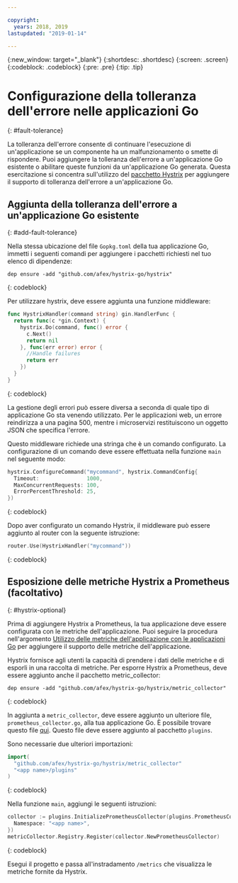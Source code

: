 ```yaml
---

copyright:
  years: 2018, 2019
lastupdated: "2019-01-14"

---
```


{:new_window: target="_blank"}
{:shortdesc: .shortdesc}
{:screen: .screen}
{:codeblock: .codeblock}
{:pre: .pre}
{:tip: .tip}

# Configurazione della tolleranza dell'errore nelle applicazioni Go
{: #fault-tolerance}

La tolleranza dell'errore consente di continuare l'esecuzione di un'applicazione se un componente ha un malfunzionamento o smette di rispondere. Puoi aggiungere la tolleranza dell'errore a un'applicazione Go esistente o abilitare queste funzioni da un'applicazione Go generata. Questa esercitazione si concentra sull'utilizzo del [pacchetto Hystrix](https://godoc.org/github.com/afex/hystrix-go/hystrix) per aggiungere il supporto di tolleranza dell'errore a un'applicazione Go.

## Aggiunta della tolleranza dell'errore a un'applicazione Go esistente
{: #add-fault-tolerance}

Nella stessa ubicazione del file `Gopkg.toml` della tua applicazione Go, immetti i seguenti comandi per aggiungere i pacchetti richiesti nel tuo elenco di dipendenze:
```
dep ensure -add "github.com/afex/hystrix-go/hystrix"
```
{: codeblock}

Per utilizzare hystrix, deve essere aggiunta una funzione middleware:
```go
func HystrixHandler(command string) gin.HandlerFunc {
  return func(c *gin.Context) {
    hystrix.Do(command, func() error {
      c.Next()
      return nil
    }, func(err error) error {
      //Handle failures
      return err
    })
  }
}
``` 
{: codeblock}

La gestione degli errori può essere diversa a seconda di quale tipo di applicazione Go sta venendo utilizzato. Per le applicazioni web, un errore reindirizza a una pagina 500, mentre i microservizi restituiscono un oggetto JSON che specifica l'errore.

Questo middleware richiede una stringa che è un comando configurato. La configurazione di un comando deve essere effettuata nella funzione `main` nel seguente modo:
```go
hystrix.ConfigureCommand("mycommand", hystrix.CommandConfig{
  Timeout:               1000,
  MaxConcurrentRequests: 100,
  ErrorPercentThreshold: 25,
})
```
{: codeblock}

Dopo aver configurato un comando Hystrix, il middleware può essere aggiunto al router con la seguente istruzione:
```go
router.Use(HystrixHandler("mycommand"))
```
{: codeblock}

## Esposizione delle metriche Hystrix a Prometheus (facoltativo)
{: #hystrix-optional}

Prima di aggiungere Hystrix a Prometheus, la tua applicazione deve essere configurata con le metriche dell'applicazione. Puoi seguire la procedura nell'argomento [Utilizzo delle metriche dell'applicazione con le applicazioni Go](/docs/go/appmetrics.html) per aggiungere il supporto delle metriche dell'applicazione.

Hystrix fornisce agli utenti la capacità di prendere i dati delle metriche e di esporli in una raccolta di metriche. Per esporre Hystrix a Prometheus, deve essere aggiunto anche il pacchetto metric_collector:
```
dep ensure -add "github.com/afex/hystrix-go/hystrix/metric_collector"
```
{: codeblock}

In aggiunta a `metric_collector`, deve essere aggiunto un ulteriore file, `prometheus_collector.go`, alla tua applicazione Go. È possibile trovare questo file [qui](https://github.com/ibm-developer/generator-ibm-core-golang-gin/blob/develop/generators/app/templates/plugins/prometheus_collector.go). Questo file deve essere aggiunto al pacchetto `plugins`.

Sono necessarie due ulteriori importazioni:
```go
import(
  "github.com/afex/hystrix-go/hystrix/metric_collector"
  "<app name>/plugins"
)
```
{: codeblock}

Nella funzione `main`, aggiungi le seguenti istruzioni:
```go
collector := plugins.InitializePrometheusCollector(plugins.PrometheusCollectorConfig{
  Namespace: "<app name>",
})
metricCollector.Registry.Register(collector.NewPrometheusCollector)
```
{: codeblock}

Esegui il progetto e passa all'instradamento `/metrics` che visualizza le metriche fornite da Hystrix.

